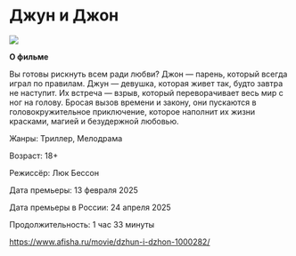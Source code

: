 # Джун и Джон
![](https://img-ng.rl0.ru/afisha/e1043x590q85i/s.afisha.ru/mediastorage/ca/24/ba82c51095e548a5871496ce24ca.jpg)

**О фильме**

Вы готовы рискнуть всем ради любви? Джон — парень, который всегда играл по правилам. Джун — девушка, которая живет так, будто завтра не наступит. Их встреча — взрыв, который переворачивает весь мир с ног на голову. Бросая вызов времени и закону, они пускаются в головокружительное приключение, которое наполнит их жизни красками, магией и безудержной любовью.

Жанры:
	Триллер, Мелодрама
 
Возраст:
	18+
 
Режиссёр:
	Люк Бессон
 
Дата премьеры:
	13 февраля 2025
 
Дата премьеры в России:
	24 апреля 2025
 
Продолжительность:
	1 час 33 минуты

 https://www.afisha.ru/movie/dzhun-i-dzhon-1000282/
